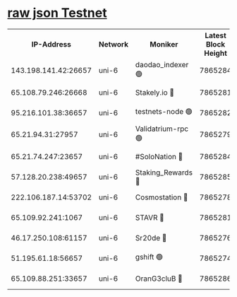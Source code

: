 [raw json Testnet](https://rpc-check.junot.stavr.tech/junot/rpc-junot-result.json)
=


<table><tr><th>IP-Address</th><th>Network</th><th>Moniker</th><th>Latest Block Height</th><th>Earliest Block Height</th><th>Catching Up</th><th>Tx Index</th><th>Voting Power</th><th>Scan Time</th></tr><tr><td>143.198.141.42:26657</td><td>uni-6</td><td>daodao_indexer 🟢</td><td>7865284</td><td>1</td><td>False</td><td>off</td><td>0</td><td>2024-02-10T15:36:50.835899430UTC</td></tr><tr><td>65.108.79.246:26668</td><td>uni-6</td><td>Stakely.io 🔴</td><td>7865281</td><td>1570872</td><td>False</td><td>on</td><td>1766821</td><td>2024-02-10T15:36:40.868260609UTC</td></tr><tr><td>95.216.101.38:36657</td><td>uni-6</td><td>testnets-node 🟢</td><td>7865282</td><td>1615130</td><td>False</td><td>on</td><td>0</td><td>2024-02-10T15:36:43.371213014UTC</td></tr><tr><td>65.21.94.31:27957</td><td>uni-6</td><td>Validatrium-rpc 🟢</td><td>7865279</td><td>2943363</td><td>False</td><td>on</td><td>0</td><td>2024-02-10T15:36:36.075087066UTC</td></tr><tr><td>65.21.74.247:23657</td><td>uni-6</td><td>#SoloNation 🔴</td><td>7865284</td><td>5208001</td><td>False</td><td>on</td><td>112</td><td>2024-02-10T15:36:49.902862933UTC</td></tr><tr><td>57.128.20.238:49657</td><td>uni-6</td><td>Staking_Rewards 🔴</td><td>7865285</td><td>6514618</td><td>False</td><td>on</td><td>1008</td><td>2024-02-10T15:36:51.215592037UTC</td></tr><tr><td>222.106.187.14:53702</td><td>uni-6</td><td>Cosmostation 🔴</td><td>7865278</td><td>7473037</td><td>False</td><td>on</td><td>109003</td><td>2024-02-10T15:36:33.691065091UTC</td></tr><tr><td>65.109.92.241:1067</td><td>uni-6</td><td>STAVR 🔴</td><td>7865281</td><td>7502372</td><td>False</td><td>on</td><td>6054</td><td>2024-02-10T15:36:40.521818760UTC</td></tr><tr><td>46.17.250.108:61157</td><td>uni-6</td><td>Sr20de 🔴</td><td>7865276</td><td>7533733</td><td>False</td><td>on</td><td>37</td><td>2024-02-10T15:36:28.189289793UTC</td></tr><tr><td>51.195.61.18:56657</td><td>uni-6</td><td>gshift 🟢</td><td>7865274</td><td>7691417</td><td>False</td><td>on</td><td>0</td><td>2024-02-10T15:36:21.496456394UTC</td></tr><tr><td>65.109.88.251:33657</td><td>uni-6</td><td>OranG3cluB 🔴</td><td>7865286</td><td>7784738</td><td>False</td><td>on</td><td>11</td><td>2024-02-10T15:36:55.656459777UTC</td></tr></table>